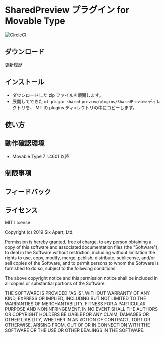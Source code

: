 # SharedPreview プラグイン for Movable Type

[![CircleCI](https://circleci.com/gh/movabletype/mt-plugin-shared-preview.svg?style=svg)](https://circleci.com/gh/movabletype/mt-plugin-shared-preview)

## ダウンロード

[更新履歴](https://github.com/movabletype/mt-plugin-jp-shared-preview/releases)

## インストール

* ダウンロードした zip ファイルを展開します。
* 展開してできた `mt-plugin-shared-preview/plugins/SharedPreview` ディレクトリを、 MT の plugins ディ>レクトリの中にコピーします。


## 使い方

## 動作確認環境

* Movable Type 7 r.4601 以降

## 制限事項

## フィードバック

## ライセンス

MIT License

Copyright (c) 2019 Six Apart, Ltd.

Permission is hereby granted, free of charge, to any person obtaining a copy
of this software and associated documentation files (the "Software"), to deal
in the Software without restriction, including without limitation the rights
to use, copy, modify, merge, publish, distribute, sublicense, and/or sell
copies of the Software, and to permit persons to whom the Software is
furnished to do so, subject to the following conditions:

The above copyright notice and this permission notice shall be included in all
copies or substantial portions of the Software.

THE SOFTWARE IS PROVIDED "AS IS", WITHOUT WARRANTY OF ANY KIND, EXPRESS OR
IMPLIED, INCLUDING BUT NOT LIMITED TO THE WARRANTIES OF MERCHANTABILITY,
FITNESS FOR A PARTICULAR PURPOSE AND NONINFRINGEMENT. IN NO EVENT SHALL THE
AUTHORS OR COPYRIGHT HOLDERS BE LIABLE FOR ANY CLAIM, DAMAGES OR OTHER
LIABILITY, WHETHER IN AN ACTION OF CONTRACT, TORT OR OTHERWISE, ARISING FROM,
OUT OF OR IN CONNECTION WITH THE SOFTWARE OR THE USE OR OTHER DEALINGS IN THE
SOFTWARE.

